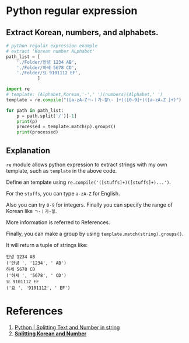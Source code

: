 # Python regular expression
## Extract Korean, numbers, and alphabets.
```python
# python regular expression example
# extract 'Korean number ALphabet'
path_list = [
    './Folder/안녕 1234 AB',
    './Folder/하세 5678 CD',
    './Folder/요 9101112 EF',
            ]

import re
# template: (Alphabet,Korean,'-',' ')(numbers)(Alphabet,' ')
template = re.compile("([a-zA-Zㄱ-ㅣ가-힣\- ]+)([0-9]+)([a-zA-Z ]+)")  

for path in path_list:
    p = path.split('/')[-1]
    print(p)
    processed = template.match(p).groups()
    print(processed)
```

## Explanation
`re` module allows python expression to extract strings with my own template, such as `template` in the above code.

Define an template using `re.compile('([stuffs]+)([stuffs]+)...')`.

For the `stuffs`, you can type `a-zA-Z` for English.

Also you can try `0-9` for integers. Finally you can specify the range of Korean like `ㄱ-ㅣ가-힣`.

More information is referred to References.

Finally, you can make a group by using `template.match(string).groups()`.

It will return a tuple of strings like:
```
안녕 1234 AB
('안녕 ', '1234', ' AB')
하세 5678 CD
('하세 ', '5678', ' CD')
요 9101112 EF
('요 ', '9101112', ' EF')
```

# References
1. [Python | Splitting Text and Number in string](https://www.geeksforgeeks.org/python-splitting-text-and-number-in-string/)
2. **[Splitting Korean and Number](https://stackoverflow.com/questions/54761816/splitting-korean-and-number)**
